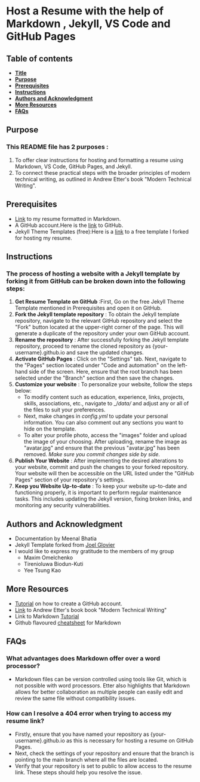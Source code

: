 # Host a Resume with the help of Markdown , Jekyll, VS Code and GitHub Pages
## Table of contents
* [**Title**](https://github.com/meenalbhatia28/meenalbhatia28.github.io/blob/gh-pages/README.md#host-a-resume-with-the-help-of-markdown--jekyll-vs-code-and-github-pages)
* [**Purpose**](https://github.com/meenalbhatia28/meenalbhatia28.github.io/blob/gh-pages/README.md#Purpose)
* [**Prerequisites**](https://github.com/meenalbhatia28/meenalbhatia28.github.io/blob/gh-pages/README.md#Prerequisites)
* [**Instructions**](https://github.com/meenalbhatia28/meenalbhatia28.github.io/blob/gh-pages/README.md#Instructions)
* [**Authors and Acknowledgment**](https://github.com/meenalbhatia28/meenalbhatia28.github.io/blob/gh-pages/README.md#authors-and-acknowledgment)
* [**More Resources**](https://github.com/meenalbhatia28/meenalbhatia28.github.io/blob/gh-pages/README.md#More-Resources)
* [**FAQs**](https://github.com/meenalbhatia28/meenalbhatia28.github.io/blob/gh-pages/README.md#FAQs)
## Purpose
### This README file has 2  purposes :
1. To offer clear instructions for hosting and formatting a resume using Markdown, VS Code, GitHub Pages, and Jekyll.
2. To connect these practical steps with the broader principles of modern technical writing, as outlined in Andrew Etter's book "Modern Technical Writing".


## Prerequisites
- [Link](https://github.com/meenalbhatia28/meenalbhatia28.github.io/blob/gh-pages/RESUME.md) to my resume formatted in Markdown.
- A GitHub account.Here is the [link](https://github.com/) to GitHub.
- Jekyll Theme Templates (free):Here is a [link](https://jekyllthemes.io/theme/resume-template) to a free template I forked for hosting my resume.
## Instructions
### The process of hosting a website with a Jekyll template by forking it from GitHub can be broken down into the following steps:
1. **Get Resume Template on GitHub** :First, Go on the free Jekyll Theme Template mentioned in Prerequisites and open it on GitHub.
2. **Fork the Jekyll template repository** : To obtain the Jekyll template repository, navigate to the relevant GitHub repository and select the "Fork" button located at the upper-right corner of the page. This will generate a duplicate of the repository under your own GitHub account.
3. **Rename the repository** : After successfully forking the Jekyll template repository, proceed to rename the cloned repository as {your-username}.github.io and save the updated changes.
4. **Activate GitHub Pages** : Click on the "Settings" tab. Next, navigate to the "Pages" section located under "Code and automation" on the left-hand side of the screen. Here, ensure that the root branch has been selected under the "Branch" section and then save the changes.
5. **Customize your website** : To personalize your website, follow the steps below:
    - To modify content such as education, experience, links, projects, skills, associations, etc., navigate to _/_data/_ and adjust any or all of the         files to suit your preferences.
    - Next, make changes in _config.yml_ to update your personal information. You can also comment out any sections you want to hide on the template.
    - To alter your profile photo, access the "images" folder and upload the image of your choosing. After uploading, rename the image as "avatar.jpg" and     ensure that the previous "avatar.jpg" has been removed.
_Make sure you commit changes side by side._
6. **Publish Your Website** : After implementing the desired alterations to your website, commit and push the changes to your forked repository. Your website will then be accessible on the URL listed under the "GitHub Pages" section of your repository's settings.
7. **Keep you Website Up-to-date** : To keep your website up-to-date and functioning properly, it is important to perform regular maintenance tasks. This includes updating the Jekyll version, fixing broken links, and monitoring any security vulnerabilities.


## Authors and Acknowledgment
- Documentation by Meenal Bhatia
- Jekyll Template forked from  [Joel Glovier](https://github.com/jglovier) 
- I would like to express my gratitude to the members of my group
    - Maxim Omelchenko
    - Tirenioluwa Biodun-Kuti
    - Yee Tsung Kao 

## More Resources
- [Tutorial](https://www.youtube.com/watch?v=QUtk-Uuq9nE) on how to create a GitHub account.
- [Link](https://www.amazon.ca/Modern-Technical-Writing-Introduction-Documentation-ebook/dp/B01A2QL9SS) to Andrew Etter's book book "Modern Technical Writing"
- Link to Markdown [Tutorial](https://www.markdowntutorial.com/lesson/1/)
- Github flavoured [cheatsheet](https://github.com/adam-p/markdown-here/wiki/Markdown-Cheatsheet) for Markdown 

## FAQs
### What advantages does Markdown offer over a word processor?
- Markdown files can be version controlled using tools like Git, which is not possible with word processors. Etter also highlights that Markdown allows for better collaboration as multiple people can easily edit and review the same file without compatibility issues.

### How can I resolve a 404 error when trying to access my resume link?
- Firstly, ensure that you have named your repository as {your-username}.github.io as this is necessary for hosting a resume on GitHub Pages. 
- Next, check the settings of your repository and ensure that the branch is pointing to the main branch where all the files are located.
- Verify that your repository is set to public to allow access to the resume link.
These steps should help you resolve the issue.







